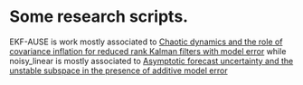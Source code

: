 # Some research scripts.

EKF-AUSE is work mostly associated to [Chaotic dynamics and the role of covariance inflation for reduced rank Kalman filters with model error](https://www.nonlin-processes-geophys-discuss.net/npg-2018-4/)
while noisy_linear is mostly associated to [Asymptotic forecast uncertainty and the unstable subspace in the presence of additive model error](https://arxiv.org/abs/1707.08334)
